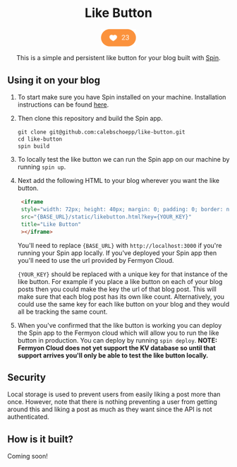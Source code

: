 <div align="center">
  <h1>Like Button</h1>
  <img src="example.png" width="80"/>
  <p>This is a simple and persistent like button for your blog built with <a href="https://github.com/fermyon/spin">Spin</a>.</p>
</div>

## Using it on your blog

1. To start make sure you have Spin installed on your machine. Installation instructions can be found [here](https://developer.fermyon.com/spin/install).
2. Then clone this repository and build the Spin app.
   ```shell
   git clone git@github.com:calebschoepp/like-button.git
   cd like-button
   spin build
   ```
3. To locally test the like button we can run the Spin app on our machine by running `spin up`.
3. Next add the following HTML to your blog wherever you want the like button.

   ```html
    <iframe
    style="width: 72px; height: 40px; margin: 0; padding: 0; border: none"
    src="{BASE_URL}/static/likebutton.html?key={YOUR_KEY}"
    title="Like Button"
    ></iframe>
   ```

   You'll need to replace `{BASE_URL}` with `http://localhost:3000` if you're running your Spin app locally. If you've deployed your Spin app then you'll need to use the url provided by Fermyon Cloud.

   `{YOUR_KEY}` should be replaced with a unique key for that instance of the like button. For example if you place a like button on each of your blog posts then you could make the key the url of that blog post. This will make sure that each blog post has its own like count. Alternatively, you could use the same key for each like button on your blog and they would all be tracking the same count.
4.  When you've confirmed that the like button is working you can deploy the Spin app to the Fermyon cloud which will allow you to run the like button in production. You can deploy by running `spin deploy`. **NOTE: Fermyon Cloud does not yet support the KV database so until that support arrives you'll only be able to test the like button locally.**

## Security

Local storage is used to prevent users from easily liking a post more than once. However, note that there is nothing preventing a user from getting around this and liking a post as much as they want since the API is not authenticated.

## How is it built?

Coming soon!